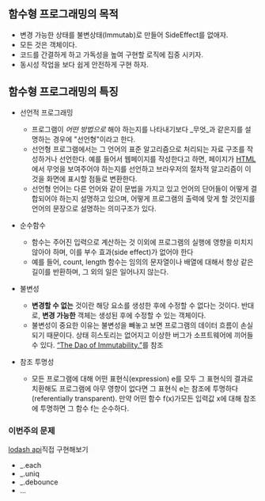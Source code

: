 ## 함수형 프로그래밍의 목적

- 변경 가능한 상태를 불변상태(Immutab)로 만들어 SideEffect를 없애자.
- 모든 것은 객체이다.
- 코드를 간결하게 하고 가독성을 높여 구현할 로직에 집중 시키자.
- 동시성 작업을 보다 쉽게 안전하게 구현 하자.

## 함수형 프로그래밍의 특징

-  선언적 프로그래밍
    - 프로그램이 _어떤 방법으로_ 해야 하는지를 나타내기보다 _무엇_과 같은지를 설명하는 경우에 "선언형"이라고 한다.
    - 선언형 프로그램에서는 그 언어의 표준 알고리즘으로 처리되는 자료 구조를 작성하거나 선언한다. 예를 들어서 웹페이지를 작성한다고 하면, 페이지가  [HTML](https://ko.wikipedia.org/wiki/HTML "HTML")에서 무엇을 보여주어야 하는지를 선언하고 브라우저의 절차적 알고리즘이 이것을 화면에 표시할 점들로 변환한다.
    - 선언형 언어는 다른 언어와 같이 문법을 가지고 있고 언어의 단어들이 어떻게 결합되어야 하는지 설명하고 있으며, 어떻게 프로그램의 출력에 맞게 할 것인지를 언어의 문장으로 설명하는 의미구조가 있다.
-  순수함수
    - 함수는 주어진 입력으로 계산하는 것 이외에 프로그램의 실행에 영향을 미치지 않아야 하며, 이를 부수 효과(side effect)가 없어야 한다
    - 예를 들어, count, length 함수는 임의의 문자열이나 배열에 대해서 항상 같은 길이를 반환하며, 그 외의 일은 일어나지 않는다.
-  불변성
   - **변경할 수 없는**  것이란 해당 요소를 생성한 후에 수정할 수 없다는 것이다. 반대로,  **변경 가능한**  객체는 생성된 후에 수정할 수 있는 객체이다.
   - 불변성이 중요한 이유는 불변성을 빼놓고 보면 프로그램의 데이터 흐름이 손실되기 때문이다. 상태 히스토리는 없어지고 이상한 버그가 소프트웨어에 끼어들 수 있다. [“The Dao of Immutability.”](https://medium.com/javascript-scene/the-dao-of-immutability-9f91a70c88cd)를 참조

-  참조 투명성
    - 모든 프로그램에 대해 어떤 표현식(expression) e를 모두 그 표현식의 결과로 치환해도 프로그램에 아무 영향이 없다면 그 표현식 e는 참조에 투명하다(referentially transparent). 만약 어떤 함수 f(x)가모든 입력값 x에 대해 참조에 투명하면 그 함수 f는 순수하다.  


### 이번주의 문제

[lodash api](https://lodash.com/docs/4.17.11)직접 구현해보기

- _.each
- _.uniq
- _.debounce
- ...